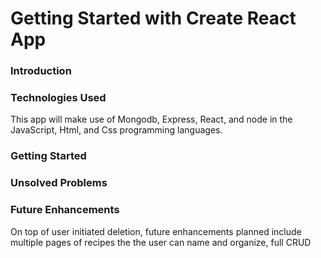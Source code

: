 # Getting Started with Create React App

### Introduction

### Technologies Used

This app will make use of Mongodb, Express, React, and node in the JavaScript, Html, and Css programming languages.

### Getting Started

### Unsolved Problems

### Future Enhancements

On top of user initiated deletion, future enhancements planned include multiple pages of recipes the the user can name and organize, full CRUD
